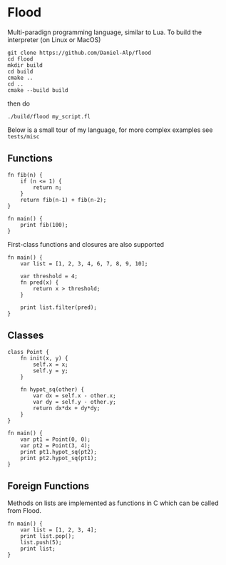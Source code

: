 # Flood
Multi-paradign programming language, similar to Lua. To build the interpreter (on Linux or MacOS)
```
git clone https://github.com/Daniel-Alp/flood
cd flood
mkdir build
cd build
cmake ..
cd ..
cmake --build build
```
then do 
```
./build/flood my_script.fl
```
Below is a small tour of my language, for more complex examples see `tests/misc`

## Functions
```
fn fib(n) {
    if (n <= 1) {
        return n;
    }
    return fib(n-1) + fib(n-2);
}

fn main() {
    print fib(100);
}
```
First-class functions and closures are also supported
```
fn main() {
    var list = [1, 2, 3, 4, 6, 7, 8, 9, 10];

    var threshold = 4;
    fn pred(x) {
        return x > threshold;
    }

    print list.filter(pred);
}
```

## Classes
```
class Point {
    fn init(x, y) {
        self.x = x;
        self.y = y;
    }

    fn hypot_sq(other) {
        var dx = self.x - other.x;
        var dy = self.y - other.y;
        return dx*dx + dy*dy;
    }
}

fn main() {
    var pt1 = Point(0, 0);
    var pt2 = Point(3, 4);
    print pt1.hypot_sq(pt2);
    print pt2.hypot_sq(pt1);
}
```

## Foreign Functions
Methods on lists are implemented as functions in C which can be called from Flood.
```
fn main() {
    var list = [1, 2, 3, 4];
    print list.pop();
    list.push(5);
    print list;
}
```
